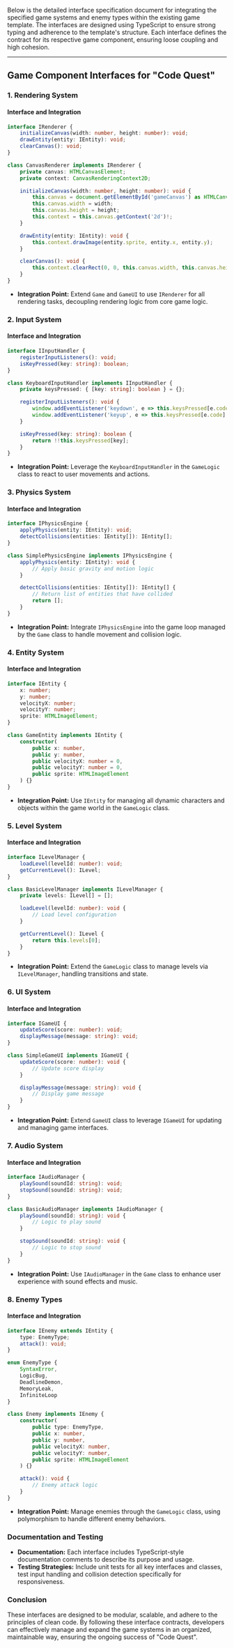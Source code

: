 Below is the detailed interface specification document for integrating the specified game systems and enemy types within the existing game template. The interfaces are designed using TypeScript to ensure strong typing and adherence to the template's structure. Each interface defines the contract for its respective game component, ensuring loose coupling and high cohesion.

---

## Game Component Interfaces for "Code Quest"

### 1. Rendering System

#### Interface and Integration

```typescript
interface IRenderer {
    initializeCanvas(width: number, height: number): void;
    drawEntity(entity: IEntity): void;
    clearCanvas(): void;
}

class CanvasRenderer implements IRenderer {
    private canvas: HTMLCanvasElement;
    private context: CanvasRenderingContext2D;

    initializeCanvas(width: number, height: number): void {
        this.canvas = document.getElementById('gameCanvas') as HTMLCanvasElement;
        this.canvas.width = width;
        this.canvas.height = height;
        this.context = this.canvas.getContext('2d')!;
    }

    drawEntity(entity: IEntity): void {
        this.context.drawImage(entity.sprite, entity.x, entity.y);
    }

    clearCanvas(): void {
        this.context.clearRect(0, 0, this.canvas.width, this.canvas.height);
    }
}
```

- **Integration Point:** Extend `Game` and `GameUI` to use `IRenderer` for all rendering tasks, decoupling rendering logic from core game logic.

### 2. Input System

#### Interface and Integration

```typescript
interface IInputHandler {
    registerInputListeners(): void;
    isKeyPressed(key: string): boolean;
}

class KeyboardInputHandler implements IInputHandler {
    private keysPressed: { [key: string]: boolean } = {};

    registerInputListeners(): void {
        window.addEventListener('keydown', e => this.keysPressed[e.code] = true);
        window.addEventListener('keyup', e => this.keysPressed[e.code] = false);
    }

    isKeyPressed(key: string): boolean {
        return !!this.keysPressed[key];
    }
}
```

- **Integration Point:** Leverage the `KeyboardInputHandler` in the `GameLogic` class to react to user movements and actions.

### 3. Physics System

#### Interface and Integration

```typescript
interface IPhysicsEngine {
    applyPhysics(entity: IEntity): void;
    detectCollisions(entities: IEntity[]): IEntity[];
}

class SimplePhysicsEngine implements IPhysicsEngine {
    applyPhysics(entity: IEntity): void {
        // Apply basic gravity and motion logic
    }

    detectCollisions(entities: IEntity[]): IEntity[] {
        // Return list of entities that have collided
        return [];
    }
}
```

- **Integration Point:** Integrate `IPhysicsEngine` into the game loop managed by the `Game` class to handle movement and collision logic.

### 4. Entity System

#### Interface and Integration

```typescript
interface IEntity {
    x: number;
    y: number;
    velocityX: number;
    velocityY: number;
    sprite: HTMLImageElement;
}

class GameEntity implements IEntity {
    constructor(
        public x: number,
        public y: number,
        public velocityX: number = 0,
        public velocityY: number = 0,
        public sprite: HTMLImageElement
    ) {}
}
```

- **Integration Point:** Use `IEntity` for managing all dynamic characters and objects within the game world in the `GameLogic` class.

### 5. Level System

#### Interface and Integration

```typescript
interface ILevelManager {
    loadLevel(levelId: number): void;
    getCurrentLevel(): ILevel;
}

class BasicLevelManager implements ILevelManager {
    private levels: ILevel[] = [];

    loadLevel(levelId: number): void {
        // Load level configuration
    }

    getCurrentLevel(): ILevel {
        return this.levels[0];
    }
}
```

- **Integration Point:** Extend the `GameLogic` class to manage levels via `ILevelManager`, handling transitions and state.

### 6. UI System

#### Interface and Integration

```typescript
interface IGameUI {
    updateScore(score: number): void;
    displayMessage(message: string): void;
}

class SimpleGameUI implements IGameUI {
    updateScore(score: number): void {
        // Update score display
    }

    displayMessage(message: string): void {
        // Display game message
    }
}
```

- **Integration Point:** Extend `GameUI` class to leverage `IGameUI` for updating and managing game interfaces.

### 7. Audio System

#### Interface and Integration

```typescript
interface IAudioManager {
    playSound(soundId: string): void;
    stopSound(soundId: string): void;
}

class BasicAudioManager implements IAudioManager {
    playSound(soundId: string): void {
        // Logic to play sound
    }

    stopSound(soundId: string): void {
        // Logic to stop sound
    }
}
```

- **Integration Point:** Use `IAudioManager` in the `Game` class to enhance user experience with sound effects and music.

### 8. Enemy Types

#### Interface and Integration

```typescript
interface IEnemy extends IEntity {
    type: EnemyType;
    attack(): void;
}

enum EnemyType {
    SyntaxError,
    LogicBug,
    DeadlineDemon,
    MemoryLeak,
    InfiniteLoop
}

class Enemy implements IEnemy {
    constructor(
        public type: EnemyType,
        public x: number,
        public y: number,
        public velocityX: number,
        public velocityY: number,
        public sprite: HTMLImageElement
    ) {}

    attack(): void {
        // Enemy attack logic
    }
}
```

- **Integration Point:** Manage enemies through the `GameLogic` class, using polymorphism to handle different enemy behaviors.

### Documentation and Testing

- **Documentation:** Each interface includes TypeScript-style documentation comments to describe its purpose and usage.
- **Testing Strategies:** Include unit tests for all key interfaces and classes, test input handling and collision detection specifically for responsiveness.

### Conclusion

These interfaces are designed to be modular, scalable, and adhere to the principles of clean code. By following these interface contracts, developers can effectively manage and expand the game systems in an organized, maintainable way, ensuring the ongoing success of "Code Quest".
